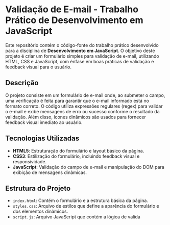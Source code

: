 # Validação de E-mail - Trabalho Prático de Desenvolvimento em JavaScript

Este repositório contém o código-fonte do trabalho prático desenvolvido para a disciplina de **Desenvolvimento em JavaScript**. O objetivo deste projeto é criar um formulário simples para validação de e-mail, utilizando HTML, CSS e JavaScript, com ênfase em boas práticas de validação e feedback visual para o usuário.

## Descrição

O projeto consiste em um formulário de e-mail onde, ao submeter o campo, uma verificação é feita para garantir que o e-mail informado está no formato correto. O código utiliza expressões regulares (regex) para validar o e-mail e exibe mensagens de erro ou sucesso conforme o resultado da validação. Além disso, ícones dinâmicos são usados para fornecer feedback visual imediato ao usuário.

## Tecnologias Utilizadas

- **HTML5**: Estruturação do formulário e layout básico da página.
- **CSS3**: Estilização do formulário, incluindo feedback visual e responsividade.
- **JavaScript**: Validação do campo de e-mail e manipulação do DOM para exibição de mensagens dinâmicas.

## Estrutura do Projeto

- `index.html`: Contém o formulário e a estrutura básica da página.
- `styles.css`: Arquivo de estilos que define a aparência do formulário e dos elementos dinâmicos.
- `script.js`: Arquivo JavaScript que contém a lógica de valida
